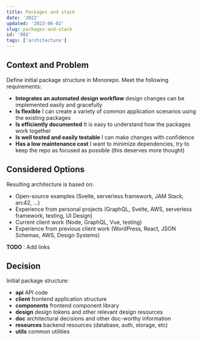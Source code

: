 ```yaml
---
title: Packages and stack
date: '2022'
updated: '2023-06-02'
slug: packages-and-stack
id: '002'
tags: ['architecture']
---
```


## Context and Problem

Define initial package structure in Monorepo.
Meet the following requirements:

- **Integrates an automated design workflow**
  design changes can be implemented easily and gracefully
- **Is flexible**
  I can create a variety of common application scenarios using the existing packages
- **Is efficiently documented**
  It is easy to understand how the packages work together
- **Is well tested and easily testable**
  I can make changes with confidence
- **Has a low maintenance cost**
  I want to minimize dependencies, try to keep the repo as focused as possible (this deserves more thought)

## Considered Options

Resulting architecture is based on:

- Open-source examples (Svelte, serverless framework, JAM Stack, arc42, ...)
- Experience from personal projects (GraphQL, Svelte, AWS, serverless framework, testing, UI Design)
- Current client work (Node, GraphQL, Vue, testing)
- Experience from previous client work (WordPress, React, JSON Schemas, AWS, Design Systems)

**TODO** : Add links

## Decision

Initial package structure:

- **api** API code
- **client** frontend application structure
- **components** frontend component library
- **design** design tokens and other relevant design resources
- **doc** architectural decisions and other doc-worthy information
- **resources** backend resources (database, auth, storage, etc)
- **utils** common utilities

